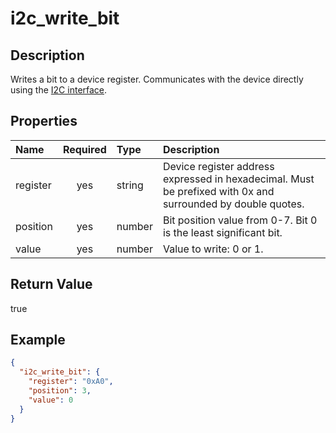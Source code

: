# i2c_write_bit

## Description

Writes a bit to a device register. Communicates with the device directly using
the [I2C interface](i2c_interface.md).

## Properties

| Name     | Required | Type   | Description                                                                                                 |
| :------- | :------: | :----- | :---------------------------------------------------------------------------------------------------------- |
| register |   yes    | string | Device register address expressed in hexadecimal. Must be prefixed with 0x and surrounded by double quotes. |
| position |   yes    | number | Bit position value from 0-7. Bit 0 is the least significant bit.                                            |
| value    |   yes    | number | Value to write: 0 or 1.                                                                                     |

## Return Value

true

## Example

```json
{
  "i2c_write_bit": {
    "register": "0xA0",
    "position": 3,
    "value": 0
  }
}
```
